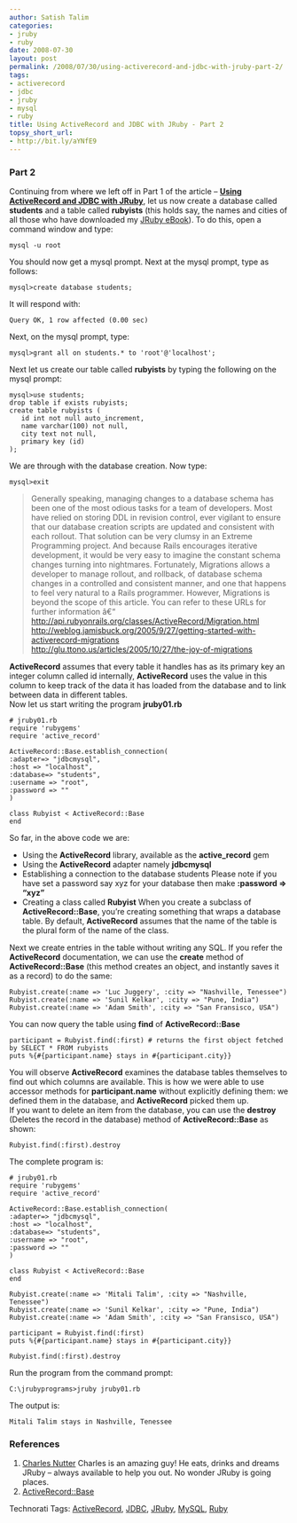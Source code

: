 ```yaml
---
author: Satish Talim
categories:
- jruby
- ruby
date: 2008-07-30
layout: post
permalink: /2008/07/30/using-activerecord-and-jdbc-with-jruby-part-2/
tags:
- activerecord
- jdbc
- jruby
- mysql
- ruby
title: Using ActiveRecord and JDBC with JRuby - Part 2
topsy_short_url:
- http://bit.ly/aYNfE9
---
```


<div>
  <h3>
    Part 2
  </h3>
  
  <p>
  Continuing from where we left off in Part 1<!--more--> of the article &#8211; <strong><a href="http://rubylearning.com/blog/2008/07/28/using-activerecord-and-jdbc-with-jruby/">Using ActiveRecord and JDBC with JRuby</a></strong>, let us now create a database called <strong>students</strong> and a table called <strong>rubyists</strong> (this holds say, the names and cities of all those who have downloaded my <a href="http://jruby.rubylearning.org/">JRuby eBook</a>). To do this, open a command window and type:
  </p>
  
  <pre><code>mysql -u root</code></pre>
  
  <p>
    You should now get a mysql prompt. Next at the mysql prompt, type as follows:
  </p>
  
  <pre><code>mysql>create database students;</code></pre>
  
  <p>
    It will respond with:
  </p>
  
  <pre><code>Query OK, 1 row affected (0.00 sec)</code></pre>
  
  <p>
    Next, on the mysql prompt, type:
  </p>
  
  <pre><code>mysql>grant all on students.* to 'root'@'localhost';</code></pre>
  
  <p>
    Next let us create our table called <strong>rubyists</strong> by typing the following on the mysql prompt:
  </p>
  
  <pre><code>mysql>use students;
drop table if exists rubyists;  
create table rubyists (  
   id int not null auto_increment,  
   name varchar(100) not null,  
   city text not null,  
   primary key (id)  
);</code></pre>
  
  <p>
    We are through with the database creation. Now type:
  </p>
  
  <pre><code>mysql>exit</code></pre>
  
  <blockquote>
    <p>
      Generally speaking, managing changes to a database schema has been one of the most odious tasks for a team of developers. Most have relied on storing DDL in revision control, ever vigilant to ensure that our database creation scripts are updated and consistent with each rollout. That solution can be very clumsy in an Extreme Programming project. And because Rails encourages iterative development, it would be very easy to imagine the constant schema changes turning into nightmares. Fortunately, Migrations allows a developer to manage rollout, and rollback, of database schema changes in a controlled and consistent manner, and one that happens to feel very natural to a Rails programmer. However, Migrations is beyond the scope of this article. You can refer to these URLs for further information â€“<br /> <a href="http://api.rubyonrails.org/classes/ActiveRecord/Migration.html">http://api.rubyonrails.org/classes/ActiveRecord/Migration.html</a><br /> <a href="http://weblog.jamisbuck.org/2005/9/27/getting-started-with-activerecord-migrations">http://weblog.jamisbuck.org/2005/9/27/getting-started-with-activerecord-migrations</a><br /> <a href="http://glu.ttono.us/articles/2005/10/27/the-joy-of-migrations">http://glu.ttono.us/articles/2005/10/27/the-joy-of-migrations</a>
    </p>
  </blockquote>
  
  <p>
    <strong>ActiveRecord</strong> assumes that every table it handles has as its primary key an integer column called id internally, <strong>ActiveRecord</strong> uses the value in this column to keep track of the data it has loaded from the database and to link between data in different tables.<br />Now let us start writing the program <strong>jruby01.rb</strong>
  </p>
  
  <pre><code># jruby01.rb
require 'rubygems'
require 'active_record'

ActiveRecord::Base.establish_connection(
:adapter=> "jdbcmysql",
:host => "localhost",
:database=> "students",
:username => "root",
:password => ""
)

class Rubyist &lt; ActiveRecord::Base
end</code></pre>
  
  <p>
    So far, in the above code we are:
  </p>
  
  <ul>
    <li>
      Using the <strong>ActiveRecord</strong> library, available as the <strong>active_record</strong> gem
    </li>
    <li>
      Using the <strong>ActiveRecord</strong> adapter namely <strong>jdbcmysql</strong>
    </li>
    <li>
      Establishing a connection to the database students Please note if you have set a password say xyz for your database then make <strong>:password => &#8220;xyz&#8221;</strong>
    </li>
    <li>
      Creating a class called <strong>Rubyist</strong> When you create a subclass of <strong>ActiveRecord::Base</strong>, you&#8217;re creating something that wraps a database table. By default, <strong>ActiveRecord</strong> assumes that the name of the table is the plural form of the name of the class.
    </li>
  </ul>
  
  <p>
    Next we create entries in the table without writing any SQL. If you refer the <strong>ActiveRecord</strong> documentation, we can use the <strong>create</strong> method of <strong>ActiveRecord::Base</strong> (this method creates an object, and instantly saves it as a record) to do the same:
  </p>
  
  <pre><code>Rubyist.create(:name => 'Luc Juggery', :city => "Nashville, Tenessee")  
Rubyist.create(:name => 'Sunil Kelkar', :city => "Pune, India")  
Rubyist.create(:name => 'Adam Smith', :city => "San Fransisco, USA")</code></pre>
  
  <p>
    You can now query the table using <strong>find</strong> of <strong>ActiveRecord::Base</strong>
  </p>
  
  <pre><code>participant = Rubyist.find(:first) # returns the first object fetched by SELECT * FROM rubyists  
puts %{#{participant.name} stays in #{participant.city}}</code></pre>
  
  <p>
    You will observe <strong>ActiveRecord</strong> examines the database tables themselves to find out which columns are available. This is how we were able to use accessor methods for <strong>participant.name</strong> without explicitly defining them: we defined them in the database, and <strong>ActiveRecord</strong> picked them up.<br /> If you want to delete an item from the database, you can use the <strong>destroy</strong> (Deletes the record in the database) method of <strong>ActiveRecord::Base</strong> as shown:
  </p>
  
  <pre><code>Rubyist.find(:first).destroy</code></pre>
  
  <p>
    The complete program is:
  </p>
  
  <pre><code># jruby01.rb
require 'rubygems'
require 'active_record'

ActiveRecord::Base.establish_connection(
:adapter=> "jdbcmysql",
:host => "localhost",
:database=> "students",
:username => "root",
:password => ""
)

class Rubyist &lt; ActiveRecord::Base
end

Rubyist.create(:name => 'Mitali Talim', :city => "Nashville, Tenessee")
Rubyist.create(:name => 'Sunil Kelkar', :city => "Pune, India")
Rubyist.create(:name => 'Adam Smith', :city => "San Fransisco, USA")

participant = Rubyist.find(:first)
puts %{#{participant.name} stays in #{participant.city}}

Rubyist.find(:first).destroy</code></pre>
  
  <p>
    Run the program from the command prompt:
  </p>
  
  <pre><code>C:\jrubyprograms>jruby jruby01.rb</code></pre>
  
  <p>
    The output is:
  </p>
  
  <pre><code>Mitali Talim stays in Nashville, Tenessee</code></pre>
  
  <h3>
    References
  </h3>
  
  <ol>
    <li>
      <a href="http://rubylearning.com/blog/2008/07/21/charles-nutter-talks-to-rubylearning-participants/">Charles Nutter</a> Charles is an amazing guy! He eats, drinks and dreams JRuby &#8211; always available to help you out. No wonder JRuby is going places.
    </li>
    <li>
      <a href="http://caboo.se/doc/classes/ActiveRecord/Base.html">ActiveRecord::Base</a>
    </li>
  </ol>
</div>

Technorati Tags: <a href="http://technorati.com/tag/ActiveRecord" rel="tag">ActiveRecord</a>, <a href="http://technorati.com/tag/JDBC" rel="tag">JDBC</a>, <a href="http://technorati.com/tag/JRuby" rel="tag">JRuby</a>, <a href="http://technorati.com/tag/MySQL" rel="tag">MySQL</a>, <a href="http://technorati.com/tag/Ruby" rel="tag">Ruby</a>
